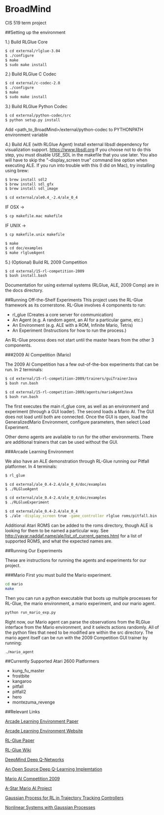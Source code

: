 BroadMind
=========

CIS 519 term project

##Setting up the environment

1.) Build RLGlue Core
```bash
$ cd external/rlglue-3.04
$ ./configure
$ make
$ sudo make install
```

2.) Build RLGlue C Codec
```bash
$ cd external/c-codec-2.0
$ ./configure
$ make
$ sudo make install
```

3.) Build RLGlue Python Codec
```bash
$ cd external/python-codec/src
$ python setup.py install
```
 Add <path_to_BroadMind>/external/python-codec to PYTHONPATH environment variable


4.) Build ALE (with RLGlue Agent)
Install external libsdl dependency for visualization support.
https://www.libsdl.org
If you choose not to do this step, you must disable USE_SDL in the makefile that you use later. You also will have to skip the "-display_screen true" command line option when executing ALE.
If you run into trouble with this (I did on Mac), try installing using brew:
```bash
$ brew install sdl2
$ brew install sdl_gfx
$ brew install sdl_image
```
```bash
$ cd external/ale0.4_-2.4/ale_0_4
```
 IF OSX -> 
```bash
$ cp makefile.mac makefile
```
 IF UNIX -> 
```bash 
$ cp makefile.unix makefile
```
```bash
$ make
$ cd doc/examples
$ make rlglueAgent
```

5.) (Optional) Build RL 2009 Competition
```bash
$ cd external/15-rl-competition-2009
$ bash install.bash
```

Documentation for using external systems (RLGlue, ALE, 2009 Comp) are in the docs directory. 

##Running Off-the-Shelf Experiments
This project uses the RL-Glue framework as its cornerstone. RL-Glue involves 4 components to run:
- rl_glue (Creates a core server for communication)
- An Agent (e.g. A random agent, an AI for a particular game, etc.)
- An Environment (e.g. ALE with a ROM, Infinite Mario, Tetris)
- An Experiment (Instructions for how to run the process.)

An RL-Glue process does not start until the master hears from the other 3 components.

###2009 AI Competition (Mario)

The 2009 AI Competition has a few out-of-the-box experiments that can be run. In 2 terminals:
```bash
$ cd external/15-rl-competition-2009/trainers/guiTrainerJava
$ bash run.bash
```
```bash
$ cd external/15-rl-competition-2009/agents/marioAgentJava
$ bash run.bash
```

The first executes the main rl_glue core, as well as an environment and experiment (through a GUI loader). The second loads a Mario AI. The GUI does not load until both are connected. Once the GUI is open, load the GeneralizedMario Environment, configure parameters, then select Load Experiment.

Other demo agents are available to run for the other environments. There are additional trainers that can be used without the GUI.

###Arcade Learning Environment

We also have an ALE demonstration through RL-Glue running our Pitfall platformer. In 4 terminals:
```bash
$ rl_glue
```
```bash
$ cd external/ale_0.4-2.4/ale_0_4/doc/examples
$ ./RLGlueAgent
```
```bash
$ cd external/ale_0.4-2.4/ale_0_4/doc/examples
$ ./RLGlueExperiment
```
```bash
$ cd external/ale_0.4-2.4/ale_0_4
$ ./ale -display_screen true -game_controller rlglue roms/pitfall.bin
```

Additional Atari ROMS can be added to the roms directory, though ALE is looking for them to be named a particular way. See http://yavar.naddaf.name/ale/list_of_current_games.html for a list of supported ROMS, and what the expected names are.

##Running Our Experiments

These are instructions for running the agents and experiments for our project.

###Mario
First you must build the Mario experiment.
```bash
cd mario
make
```

Then you can run a python executable that boots up multiple processes for RL-Glue, the mario environment, a mario experiment, and our mario agent.
```bash
python run_mario_exp.py
```

Right now, our Mario agent can parse the observations from the RLGlue interface from the Mario environment, and it selects actions randomly. All of the python files that need to be modified are within the src directory. The mario agent itself can be run with the 2009 Competition GUI trainer by running:
```bash
./mario_agent
```

##Currently Supported Atari 2600 Platformers
- kung_fu_master
- frostbite
- kangaroo
- pitfall
- pitfall2
- hero
- montezuma_revenge

##Relevant Links

[Arcade Learning Environment Paper](http://arxiv.org/pdf/1207.4708v2.pdf)

[Arcade Learning Environment Website](http://www.arcadelearningenvironment.org)

[RL-Glue Paper](http://www.jmlr.org/papers/volume10/tanner09a/tanner09a.pdf)

[RL-Glue Wiki](http://glue.rl-community.org/wiki/Main_Page)

[DeepMind Deep Q-Networks](http://www.cs.toronto.edu/~vmnih/docs/dqn.pdf)

[An Open Source Deep Q-Learning Implemtation](https://github.com/spragunr/deep_q_rl)

[Mario AI Competition 2009](http://julian.togelius.com/Togelius2010The.pdf)

[A-Star Mario AI Project](https://github.com/jumoel/mario-astar-robinbaumgarten)

[Gaussian Process for RL in Trajectory Tracking Controllers](http://mlg.eng.cam.ac.uk/pub/pdf/HalRasMac11.pdf)

[Nonlinear Systems with Gaussian Processes](http://mlg.eng.cam.ac.uk/pub/pdf/HalRasMac12.pdf)